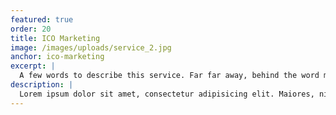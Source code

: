 ```yaml
---
featured: true
order: 20
title: ICO Marketing
image: /images/uploads/service_2.jpg
anchor: ico-marketing
excerpt: |
  A few words to describe this service. Far far away, behind the word mountains, far from the countries Vokalia and Consonantia.
description: |
  Lorem ipsum dolor sit amet, consectetur adipisicing elit. Maiores, nihil perspiciatis vero a modi tempora eaque quidem ducimus fuga quasi. Dolore ullam adipisci accusamus repellat laborum, omnis quo recusandae et. Lorem ipsum dolor sit amet, consectetur adipisicing elit. Possimus impedit accusantium quaerat similique sit molestiae consectetur dignissimos. Beatae quos magnam, dolores, eveniet ducimus, neque incidunt consequatur obcaecati sunt nobis repellendus!
---
```


